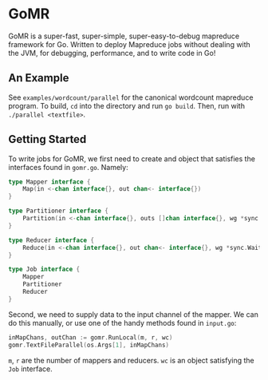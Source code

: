 # GoMR

GoMR is a super-fast, super-simple, super-easy-to-debug mapreduce framework
for Go. Written to deploy Mapreduce jobs without dealing with the JVM, for
debugging, performance, and to write code in Go!

## An Example

See `examples/wordcount/parallel` for the canonical wordcount mapreduce
program. To build, `cd` into the directory and run `go build`. Then, run with
`./parallel <textfile>`.

## Getting Started

To write jobs for GoMR, we first need to create and object that satisfies the
interfaces found in `gomr.go`. Namely:

```go 
type Mapper interface {
	Map(in <-chan interface{}, out chan<- interface{})
}

type Partitioner interface {
	Partition(in <-chan interface{}, outs []chan interface{}, wg *sync.WaitGroup)
}

type Reducer interface {
	Reduce(in <-chan interface{}, out chan<- interface{}, wg *sync.WaitGroup)
}

type Job interface {
	Mapper
	Partitioner
	Reducer
}
```

Second, we need to supply data to the input channel of the mapper. We can do
this manually, or use one of the handy methods found in `input.go`:

```go
inMapChans, outChan := gomr.RunLocal(m, r, wc)
gomr.TextFileParallel(os.Args[1], inMapChans)
```

`m`, `r` are the number of mappers and reducers. `wc` is an object satisfying
the `Job` interface.
